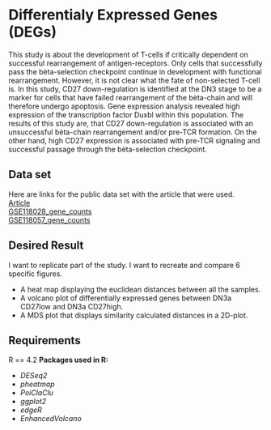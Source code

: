 # Differentialy Expressed Genes (DEGs)

This study is about the development of T-cells if critically dependent on successful rearrangement of antigen-receptors. Only cells that successfully pass the bèta-selection checkpoint continue in development with functional rearrangement. However, it is not clear what the fate of non-selected T-cell is. In this study, CD27 down-regulation is identified at the DN3 stage to be a marker for cells that have failed rearrangement of the bèta-chain and will therefore undergo apoptosis. Gene expression analysis revealed high expression of the transcription factor Duxbl within this population. The results of this study are, that CD27 down-regulation is associated with an unsuccessful bèta-chain rearrangement and/or pre-TCR formation. On the other hand, high CD27 expression is associated with pre-TCR signaling and successful passage through the bèta-selection checkpoint.

## Data set
Here are links for the public data set with the article that were used.  
[Article](https://www.ncbi.nlm.nih.gov/pmc/articles/PMC6400535/)  
[GSE118028_gene_counts](https://www.ncbi.nlm.nih.gov/geo/query/acc.cgi?acc=GSE118028)  
[GSE118057_gene_counts](https://www.ncbi.nlm.nih.gov/geo/query/acc.cgi?acc=GSE118057)  

## Desired Result

I want to replicate part of the study. I want to recreate and compare 6 specific figures.

- A heat map displaying the euclidean distances between all the samples.
- A volcano plot of differentially expressed genes between DN3a CD27low and DN3a CD27high.
- A MDS plot that displays similarity calculated distances in a 2D-plot.

## Requirements
R == 4.2
**Packages used in R:**
- *DESeq2*
- *pheatmap*
- *PoiClaClu*
- *ggplot2*
- *edgeR*
- *EnhancedVolcano*
